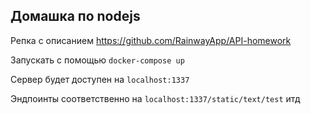 ## Домашка по nodejs

Репка с описанием https://github.com/RainwayApp/API-homework

Запускать с помощью `docker-compose up`

Сервер будет доступен на `localhost:1337`

Эндпоинты соответственно на `localhost:1337/static/text/test` итд

